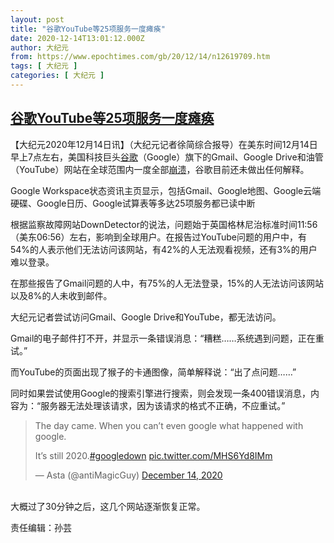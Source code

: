 ```yaml
---
layout: post
title: "谷歌YouTube等25项服务一度瘫痪"
date: 2020-12-14T13:01:12.000Z
author: 大纪元
from: https://www.epochtimes.com/gb/20/12/14/n12619709.htm
tags: [ 大纪元 ]
categories: [ 大纪元 ]
---
```

<!--1607950872000-->
[谷歌YouTube等25项服务一度瘫痪](https://www.epochtimes.com/gb/20/12/14/n12619709.htm)
------

<div>
<p>【大纪元2020年12月14日讯】（大纪元记者徐简综合报导）在美东时间12月14日早上7点左右，美国科技巨头<a href="https://www.epochtimes.com/gb/tag/%E8%B0%B7%E6%AD%8C.html">谷歌</a>（Google）旗下的Gmail、Google Drive和油管（YouTube）网站在全球范围内一度全部<a href="https://www.epochtimes.com/gb/tag/%E5%B4%A9%E6%BA%83.html">崩溃</a>，谷歌目前还未做出任何解释。</p><p>Google Workspace状态资讯主页显示，包括Gmail、Google地图、Google云端硬碟、Google日历、Google试算表等多达25项服务都已读中断</p><p>根据监察故障网站DownDetector的说法，问题始于英国格林尼治标准时间11:56（美东06:56）左右，影响到全球用户。在报告过YouTube问题的用户中，有54%的人表示他们无法访问该网站，有42%的人无法观看视频，还有3%的用户难以登录。</p><p>在那些报告了Gmail问题的人中，有75%的人无法登录，15%的人无法访问该网站以及8%的人未收到邮件。</p><p>大纪元记者尝试访问Gmail、Google Drive和YouTube，都无法访问。</p><p>Gmail的电子邮件打不开，并显示一条错误消息：“糟糕……系统遇到问题，正在重试。”</p><p>而YouTube的页面出现了猴子的卡通图像，简单解释说：“出了点问题……”</p><p>同时如果尝试使用Google的搜索引擎进行搜索，则会发现一条400错误消息，内容为：“服务器无法处理该请求，因为该请求的格式不正确，不应重试。”</p><blockquote class="twitter-tweet"><p dir="ltr" lang="en">The day came. When you can’t even google what happened with google.</p><p>It’s still 2020.<a href="https://twitter.com/hashtag/googledown?src=hash&amp;ref_src=twsrc%5Etfw">#googledown</a> <a href="https://t.co/MHS6Yd8IMm">pic.twitter.com/MHS6Yd8IMm</a></p><p>— Asta (@antiMagicGuy) <a href="https://twitter.com/antiMagicGuy/status/1338453690403811331?ref_src=twsrc%5Etfw">December 14, 2020</a></p></blockquote><p><script async src="https://platform.twitter.com/widgets.js" charset="utf-8"></script><br />大概过了30分钟之后，这几个网站逐渐恢复正常。</p><p>责任编辑：孙芸</p>
</div>
